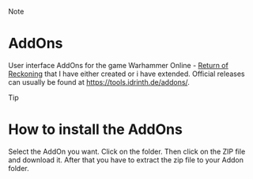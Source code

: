 > [!NOTE]
> # AddOns
> 
> User interface AddOns for the game Warhammer Online - [Return of Reckoning](https://www.returnofreckoning.com/) that I have either created or i have extended. Official releases can usually be found at https://tools.idrinth.de/addons/.

> [!TIP]
> # How to install the AddOns
> 
> Select the AddOn you want. Click on the folder. Then click on the ZIP file and download it.
> After that you have to extract the zip file to your Addon folder.
